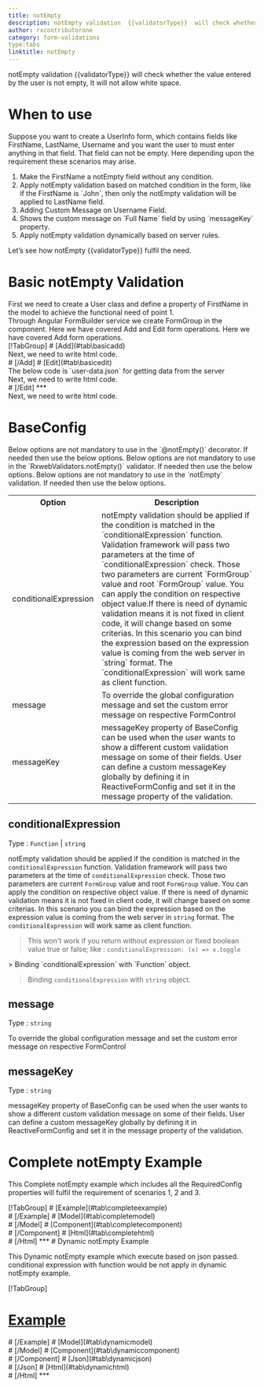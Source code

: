 ```yaml
---
title: notEmpty
description: notEmpty validation  {{validatorType}}  will check whether the value entered by the user is not empty, It will not allow white space.
author: rxcontributorone
category: form-validations
type:tabs
linktitle: notEmpty
---
```


<div class="title-bar"><p>notEmpty validation  {{validatorType}}  will check whether the value entered by the user is not empty, It will not allow white space.</p></div>

# When to use
Suppose you want to create a UserInfo form, which contains fields like FirstName, LastName, Username and you want the user to must enter anything in that field. That field can not be empty. Here depending upon the requirement these scenarios may arise.
<ol class='showHideElement'>
<li>Make the FirstName a notEmpty field without any condition.</li>
<li>Apply notEmpty validation based on matched condition in the form, like if the FirstName is `John`, then only the notEmpty validation will be applied to LastName field.</li>
<li>Adding Custom Message on Username Field.</li>
<li>Shows the custom message on `Full Name` field by using `messageKey` property.</li>
<data-scope scope="['decorator','validator']">
<li>Apply notEmpty validation dynamically based on server rules.</li>
</data-scope>
</ol>
Let’s see how notEmpty {{validatorType}} fulfil the need.

# Basic notEmpty Validation

<data-scope scope="['decorator','template-driven-directives','template-driven-decorators']">
First we need to create a User class and define a property of FirstName in the model to achieve the functional need of point 1.
<div component="app-code" key="notEmpty-add-model"></div> 
</data-scope>
Through Angular FormBuilder service we create FormGroup in the component.
<data-scope scope="['decorator']">
Here we have covered Add and Edit form operations. 
</data-scope>

<data-scope scope="['validator','template-driven-directives','template-driven-decorators']">
Here we have covered Add form operations. 
</data-scope> 
<data-scope scope="['decorator']">
<div component="app-tabs" key="basic-operations"></div>
[!TabGroup]
# [Add](#tab\basicadd)
<div component="app-code" key="notEmpty-add-component"></div> 
Next, we need to write html code.
<div component="app-code" key="notEmpty-add-html"></div> 
<div component="app-example-runner" ref-component="app-notEmpty-add"></div>
# [/Add]
# [Edit](#tab\basicedit)
<div component="app-code" key="notEmpty-edit-component"></div> 
The below code is `user-data.json` for getting data from the server
<div component="app-code" key="notEmpty-edit-json"></div> 
Next, we need to write html code.
<div component="app-code" key="notEmpty-edit-html"></div> 
<div component="app-example-runner" ref-component="app-notEmpty-edit"></div>
# [/Edit]
***
</data-scope>

<data-scope scope="['validator','template-driven-directives','template-driven-decorators']">
<div component="app-code" key="notEmpty-add-component"></div> 
Next, we need to write html code.
<div component="app-code" key="notEmpty-add-html"></div> 
<div component="app-example-runner" ref-component="app-notEmpty-add"></div>
</data-scope>

# BaseConfig 
<data-scope scope="['decorator']">
Below options are not mandatory to use in the `@notEmpty()` decorator. If needed then use the below options.
</data-scope>

<data-scope scope="['validator']">
Below options are not mandatory to use in the `RxwebValidators.notEmpty()` validator. If needed then use the below options.
</data-scope>

<data-scope scope="['template-driven-directives','template-driven-decorators']">
Below options are not mandatory to use in the `notEmpty` validation. If needed then use the below options.
</data-scope>

<table class="table table-bordered table-striped showHideElement">
<tr><th>Option</th><th>Description</th></tr>
<tr><td><a  (click)='scrollTo("#conditionalExpression")' title="conditionalExpression">conditionalExpression</a></td><td>notEmpty validation should be applied if the condition is matched in the `conditionalExpression` function. Validation framework will pass two parameters at the time of `conditionalExpression` check. Those two parameters are current `FormGroup` value and root `FormGroup` value. You can apply the condition on respective object value.If there is need of dynamic validation means it is not fixed in client code, it will change based on some criterias. In this scenario you can bind the expression based on the expression value is coming from the web server in `string` format. The `conditionalExpression` will work same as client function.</td></tr>
<tr><td><a  (click)='scrollTo("#message")' title="message">message</a></td><td>To override the global configuration message and set the custom error message on respective FormControl</td></tr>
<tr><td><a (click)='scrollTo("#messageKey")' title="messageKey">messageKey</a></td><td>messageKey property of BaseConfig can be used when the user wants to show a different custom validation message on some of their fields. User can define a custom messageKey globally by defining it in ReactiveFormConfig and set it in the message property of the validation.</td></tr>
</table>

## conditionalExpression 
Type :  `Function`  |  `string` 

notEmpty validation should be applied if the condition is matched in the `conditionalExpression` function. Validation framework will pass two parameters at the time of `conditionalExpression` check. Those two parameters are current `FormGroup` value and root `FormGroup` value. You can apply the condition on respective object value.
If there is need of dynamic validation means it is not fixed in client code, it will change based on some criterias. In this scenario you can bind the expression based on the expression value is coming from the web server in `string` format. The `conditionalExpression` will work same as client function.

> This won't work if you return without expression or fixed boolean value true or false; like : `conditionalExpression: (x) => x.toggle`

<data-scope scope="['validator','decorator']">
> Binding `conditionalExpression` with `Function` object.
<div component="app-code" key="notEmpty-conditionalExpressionExampleFunction-model"></div> 
</data-scope>

> Binding `conditionalExpression` with `string` object.
<div component="app-code" key="notEmpty-conditionalExpressionExampleString-model"></div> 

<div component="app-example-runner" ref-component="app-notEmpty-conditionalExpression" title="notEmpty {{validatorType}} with conditionalExpression" key="conditionalExpression"></div>

## message 
Type :  `string` 

To override the global configuration message and set the custom error message on respective FormControl

<div component="app-code" key="notEmpty-messageExample-model"></div> 
<div component="app-example-runner" ref-component="app-notEmpty-message" title="notEmpty {{validatorType}} with message" key="message"></div>

## messageKey
Type : `string`

messageKey property of BaseConfig can be used when the user wants to show a different custom validation message on some of their fields. User can define a custom messageKey globally by defining it in ReactiveFormConfig and set it in the message property of the validation.

<div component="app-code" key="notEmpty-messageKeyExample-model"></div> 
<div component="app-example-runner" ref-component="app-notEmpty-messageKey" title="notEmpty {{validatorType}} with messageKey" key="messageKey"></div>

# Complete notEmpty Example

This Complete notEmpty example which includes all the RequiredConfig properties will fulfil the requirement of scenarios 1, 2 and 3.

<div component="app-tabs" key="complete"></div>
[!TabGroup]
# [Example](#tab\completeexample)
<div component="app-example-runner" ref-component="app-notEmpty-complete"></div>
# [/Example]
<data-scope scope="['decorator','template-driven-directives','template-driven-decorators']">
# [Model](#tab\completemodel)
<div component="app-code" key="notEmpty-complete-model"></div> 
# [/Model]
</data-scope>
# [Component](#tab\completecomponent)
<div component="app-code" key="notEmpty-complete-component"></div> 
# [/Component]
# [Html](#tab\completehtml)
<div component="app-code" key="notEmpty-complete-html"></div> 
# [/Html]
***

<data-scope scope="['decorator','validator']">
# Dynamic notEmpty Example

This Dynamic notEmpty example which execute based on json passed. conditional expression with function would be not apply in dynamic notEmpty example. 

<div component="app-tabs" key="dynamic"></div>

[!TabGroup]
# [Example](#tab\dynamicexample)
<div component="app-example-runner" ref-component="app-notEmpty-dynamic"></div>
# [/Example]
<data-scope scope="['decorator']">
# [Model](#tab\dynamicmodel)
<div component="app-code" key="notEmpty-dynamic-model"></div>
# [/Model]
</data-scope>
# [Component](#tab\dynamiccomponent)
<div component="app-code" key="notEmpty-dynamic-component"></div>
# [/Component]
# [Json](#tab\dynamicjson)
<div component="app-code" key="notEmpty-dynamic-json"></div>
# [/Json]
# [Html](#tab\dynamichtml)
<div component="app-code" key="notEmpty-dynamic-html"></div> 
# [/Html]
***
</data-scope>
